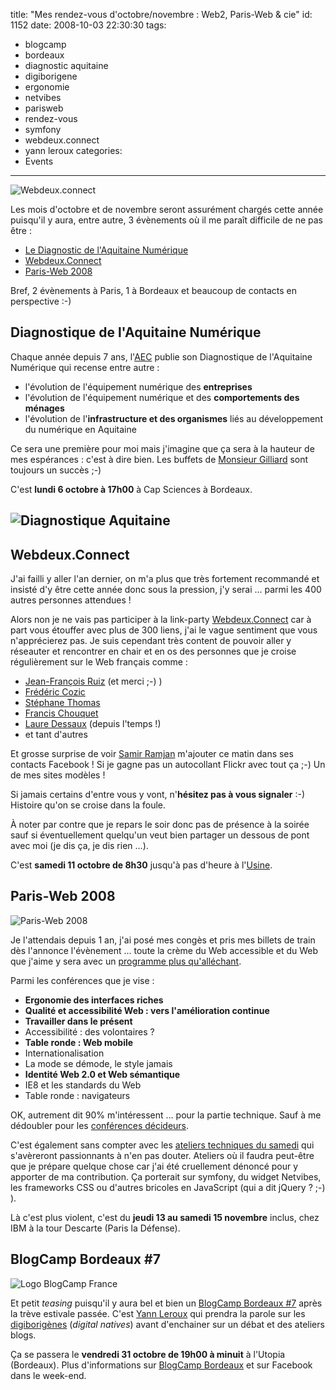 title: "Mes rendez-vous d'octobre/novembre : Web2, Paris-Web & cie"
id: 1152
date: 2008-10-03 22:30:30
tags:
- blogcamp
- bordeaux
- diagnostic aquitaine
- digiborigene
- ergonomie
- netvibes
- parisweb
- rendez-vous
- symfony
- webdeux.connect
- yann leroux
categories:
- Events
---

![](/images/2008/10/webdeuxconnect_300_250-150x150.jpg "Webdeux.connect")

Les mois d'octobre et de novembre seront assurément chargés cette année puisqu'il y aura, entre autre, 3 évènements où il me paraît difficile de ne pas être :

*   [Le Diagnostic de l'Aquitaine Numérique](http://www.aecom.org/blog/rdv/2008/09/un-nouvel-outil-de-gouvernance-des-tic.html)
*   [Webdeux.Connect](http://fr.amiando.com/webdeux-connect.html)
*   [Paris-Web 2008](http://www.paris-web.fr/2008/)

Bref, 2 évènements à Paris, 1 à Bordeaux et beaucoup de contacts en perspective :-)<!--more-->

## Diagnostique de l'Aquitaine Numérique

Chaque année depuis 7 ans, l'[AEC](http://www.aecom.org) publie son Diagnostique de l'Aquitaine Numérique qui recense entre autre :

*   l'évolution de l'équipement numérique des **entreprises**
*   l'évolution de l'équipement numérique et des **comportements des ménages**
*   l'évolution de l'**infrastructure et des organismes** liés au développement du numérique en Aquitaine

Ce sera une première pour moi mais j'imagine que ça sera à la hauteur de mes espérances : c'est à dire bien. Les buffets de [Monsieur Gilliard](http://www.dailymotion.com/video/x6n1yl_mesure-de-laquitaine-numerique_tech) sont toujours un succès ;-)

C'est **lundi 6 octobre à 17h00** à Cap Sciences à Bordeaux.

## ![](/images/2008/10/diagnotic-aquitaine.gif "Diagnostique Aquitaine")

## Webdeux.Connect

J'ai failli y aller l'an dernier, on m'a plus que très fortement recommandé et insisté d'y être cette année donc sous la pression, j'y serai ... parmi les 400 autres personnes attendues !

Alors non je ne vais pas participer à la link-party [Webdeux.Connect](http://www.webdeux.info/online-link-party-en-vue-du-webdeuxconnect) car à part vous étouffer avec plus de 300 liens, j'ai le vague sentiment que vous n'apprécierez pas.
Je suis cependant très content de pouvoir aller y réseauter et rencontrer en chair et en os des personnes que je croise régulièrement sur le Web français comme :

*   [Jean-François Ruiz](http://webdeux.info/) (et merci ;-) )
*   [Frédéric Cozic](http://www.monetiweb.com/)
*   [Stéphane Thomas](http://www.simpleentrepreneur.com/)
*   [Francis Chouquet](http://www.fran6art.com/)
*   [Laure Dessaux](http://www.blogsnco.fr/) (depuis l'temps !)
*   et tant d'autres

Et grosse surprise de voir [Samir Ramjan](http://www.flickr.com/) m'ajouter ce matin dans ses contacts Facebook ! Si je gagne pas un autocollant Flickr avec tout ça ;-) Un de mes sites modèles !

Si jamais certains d'entre vous y vont, n'**hésitez pas à vous signaler** :-) Histoire qu'on se croise dans la foule.

À noter par contre que je repars le soir donc pas de présence à la soirée sauf si éventuellement quelqu'un veut bien partager un dessous de pont avec moi (je dis ça, je dis rien ...).

C'est **samedi 11 octobre de 8h30** jusqu'à pas d'heure à l'[Usine](http://www.lusine-saintdenis.com).

## Paris-Web 2008

![](/images/2008/10/paris-web-2008.png "Paris-Web 2008")

Je l'attendais depuis 1 an, j'ai posé mes congès et pris mes billets de train dès l'annonce l'évènement ... toute la crème du Web accessible et du Web que j'aime y sera avec un [programme plus qu'alléchant](http://www.paris-web.fr/2008/-programme- "programme de Paris-Web 2008").

Parmi les conférences que je vise :

*   **Ergonomie des interfaces riches**
*   **Qualité et accessibilité Web : vers l'amélioration continue**
*   **Travailler dans le présent**
*   Accessibilité : des volontaires ?
*   **Table ronde : Web mobile**
*   Internationalisation
*   La mode se démode, le style jamais
*   **Identité Web 2.0 et Web sémantique**
*   IE8 et les standards du Web
*   Table ronde : navigateurs

OK, autrement dit 90% m'intéressent ... pour la partie technique. Sauf à me dédoubler pour les [conférences décideurs](http://www.paris-web.fr/2008/-vendredi-14-novembre-decideurs- "conférences décideurs de Paris-Web 2008").

C'est également sans compter avec les [ateliers techniques du samedi](http://www.paris-web.fr/2008/-samedi-15-novembre-technique- "ateliers techniques de Paris-Web 2008") qui s'avèreront passionnants à n'en pas douter.
Ateliers où il faudra peut-être que je prépare quelque chose car j'ai été cruellement dénoncé pour y apporter de ma contribution. Ça porterait sur symfony, du widget Netvibes, les frameworks CSS ou d'autres bricoles en JavaScript (qui a dit jQuery ? ;-) ).

Là c'est plus violent, c'est du **jeudi 13 au samedi 15 novembre** inclus, chez IBM à la tour Descarte (Paris la Défense).

## BlogCamp Bordeaux #7

![](/images/2008/02/blogcamp-france-logo.png "Logo BlogCamp France")

Et petit _teasing_ puisqu'il y aura bel et bien un [BlogCamp Bordeaux #7](http://blogcamp.fr/wiki/bordeaux/blogcamp7) après la trève estivale passée. C'est [Yann Leroux](http://www.psyetgeek.com/) qui prendra la parole sur les [digiborigènes](http://www.digiborigenes.fr) (_digital natives_) avant d'enchainer sur un débat et des ateliers blogs.

Ça se passera le **vendredi 31 octobre de 19h00 à minuit** à l'Utopia (Bordeaux).
Plus d'informations sur [BlogCamp Bordeaux](http://bordeaux.blogcamp.fr) et sur Facebook dans le week-end.